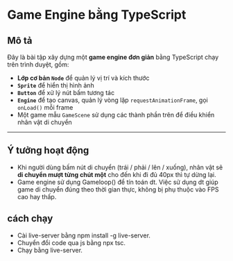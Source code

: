 # Game Engine bằng TypeScript

##  Mô tả

Đây là bài tập xây dựng một **game engine đơn giản** bằng TypeScript chạy trên trình duyệt, gồm:

- **Lớp cơ bản `Node`** để quản lý vị trí và kích thước
- **`Sprite`** để hiển thị hình ảnh
- **`Button`** để xử lý nút bấm tương tác
- **`Engine`** để tạo canvas, quản lý vòng lặp `requestAnimationFrame`, gọi `onLoad()` mỗi frame
- Một game mẫu `GameScene` sử dụng các thành phần trên để điều khiển nhân vật di chuyển

---

##  Ý tưởng hoạt động

- Khi người dùng bấm nút di chuyển (trái / phải / lên / xuống), nhân vật sẽ **di chuyển mượt từng chút một** cho đến khi đi đủ 40px thì tự dừng lại.
- Game engine sử dụng Gameloop() để tín toán dt. Việc sử dụng dt giúp game di chuyển đúng theo thời gian thực, không bị phụ thuộc vào FPS cao hay thấp.

## cách chạy 
- Cài live-server bằng npm install -g live-server.
- Chuyển đổi code qua js bằng npx tsc.
- Chạy bằng live-server.

